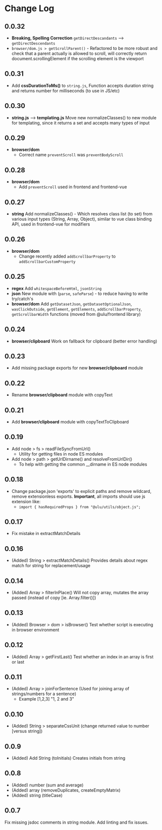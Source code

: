 # Change Log

## 0.0.32

- **Breaking, Spelling Correction** `getDirectDescandants` --> `getDirectDescendants`
- `browser/dom.js > getScrollParent()` - Refactored to be more robust and check that a parent actually is allowed to scroll, will correctly return document.scrollingElement if the scrolling element is the viewport

## 0.0.31

- Add **cssDurationToMs()** to `string.js`, Function accepts duration string and returns number for milliseconds (to use in JS/etc)

## 0.0.30

- **string.js** --> **templating.js** Move new normalizeClasses() to new module for templating, since it returns a set and accepts many types of input

## 0.0.29

- **browser/dom** 
  - Correct name `preventScroll` was `preventBodyScroll`

## 0.0.28

- **browser/dom** 
  - Add `preventScroll` used in frontend and frontend-vue

## 0.0.27

- **string** Add normalizeClasses() - Which resolves class list (to set) from various input types (String, Array, Object), similar to vue class binding API, used in frontend-vue for modifiers

## 0.0.26

- **browser/dom** 
  - Change recently added `addScrollbarProperty` to `addScrollbarCustomProperty`

## 0.0.25

- **regex** Add `whitespaceBeforeHtml`, `jsonString`
- **json** New module with (`parse`, `safeParse`) - to reduce having to write try/catch's
- **browser/dom** Add `getDatasetJson`, `getDatasetOptionalJson`, `wasClickOutside`, `getElement`, `getElements`, `addScrollbarProperty`, `getScrollbarWidth` functions (moved from @ulu/frontend library)

## 0.0.24

- **browser/clipboard** Work on fallback for clipboard (better error handling)

## 0.0.23

- Add missing package exports for new **browser/clipboard** module

## 0.0.22 

- Rename **browser/clipboard** module with copyText

## 0.0.21

- Add **browser/clipboard** module with copyTextToClipboard

## 0.0.19

- Add node > fs > readFileSyncFromUrl()
  - Utility for getting files in node ES modules 
- Add node > path > getUrlDirname() and resolveFromUrlDir() 
  - To help with getting the common __dirname in ES node modules

## 0.0.18

- Change package.json 'exports' to explicit paths and remove wildcard, remove extensionless exports. **Important**, all imports should use js extension like:
  - `import { hasRequiredProps } from "@ulu/utils/object.js";`

## 0.0.17

- Fix mistake in extractMatchDetails

## 0.0.16

- (Added) String > extractMatchDetails() Provides details about regex match for string for replacement/usage

## 0.0.14

- (Added) Array > filterInPlace() Will not copy array, mutates the array passed (instead of copy [ie. Array.filter()])

## 0.0.13

- (Added) Browser > dom > isBrowser() Test whether script is executing in browser environment

## 0.0.12

- (Added) Array > getFirstLast() Test whether an index in an array is first or last

## 0.0.11

- (Added) Array > joinForSentence (Used for joining array of strings/numbers for a sentence)
  - Example [1,2,3] "1, 2 and 3"

## 0.0.10

- (Added) String > separateCssUnit (change returned value to number [versus string])
  
## 0.0.9

- (Added) Add String (toInitials) Creates initials from string

## 0.0.8

- (Added)  number (sum and average) 
- (Added)  array (removeDuplicates, createEmptyMatrix)
- (Added)  string (titleCase)

## 0.0.7

Fix missing jsdoc comments in string module. Add linting and fix issues.